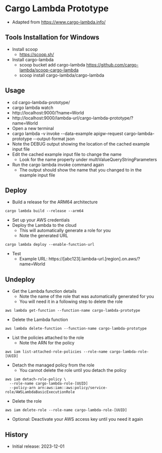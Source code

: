 # Cargo Lambda Prototype

- Adapted from https://www.cargo-lambda.info/

## Tools Installation for Windows

- Install scoop
  - https://scoop.sh/
- Install cargo-lambda
  - scoop bucket add cargo-lambda https://github.com/cargo-lambda/scoop-cargo-lambda
  - scoop install cargo-lambda/cargo-lambda

## Usage

- cd cargo-lambda-prototype/
- cargo lambda watch
- http://localhost:9000/?name=World
- http://localhost:9000/lambda-url/cargo-lambda-prototype/?name=World
- Open a new terminal
- cargo lambda -v invoke --data-example apigw-request cargo-lambda-prototype --output-format json
- Note the DEBUG output showing the location of the cached example input file
- Edit the cached example input file to change the name
  - Look for the name property under multiValueQueryStringParameters
- Run the cargo lambda invoke command again
  - The output should show the name that you changed to in the example input file

## Deploy

- Build a release for the ARM64 architecture
```
cargo lambda build --release --arm64
```
- Set up your AWS credentials
- Deploy the Lambda to the cloud
  - This will automatically generate a role for you
  - Note the generated URL
```
cargo lambda deploy --enable-function-url
```
- Test
  - Example URL: https://\[abc123].lambda-url.\[region].on.aws/?name=World

## Undeploy

- Get the Lambda function details
  - Note the name of the role that was automatically generated for you
  - You will need it in a following step to delete the role
```
aws lambda get-function --function-name cargo-lambda-prototype
```
- Delete the Lambda function
```
aws lambda delete-function --function-name cargo-lambda-prototype
```
- List the policies attached to the role
  - Note the ARN for the policy
```
aws iam list-attached-role-policies --role-name cargo-lambda-role-[UUID]
```
- Detach the managed policy from the role
  - You cannot delete the role until you detach the policy
```
aws iam detach-role-policy \
  --role-name cargo-lambda-role-[UUID]
  --policy-arn arn:aws:iam::aws:policy/service-role/AWSLambdaBasicExecutionRole
```
- Delete the role
```
aws iam delete-role --role-name cargo-lambda-role-[UUID]
```
- Optional: Deactivate your AWS access key until you need it again

## History

- Initial release: 2023-12-01
